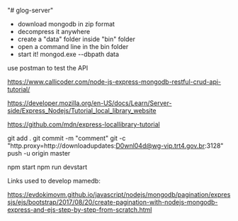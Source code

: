 "# glog-server" 

- download mongodb in zip format
- decompress it anywhere
- create a "data" folder inside "bin" folder
- open a command line in the bin folder
- start it! mongod.exe --dbpath data

use postman to test the API

https://www.callicoder.com/node-js-express-mongodb-restful-crud-api-tutorial/

https://developer.mozilla.org/en-US/docs/Learn/Server-side/Express_Nodejs/Tutorial_local_library_website

https://github.com/mdn/express-locallibrary-tutorial

git add .
git commit -m "comment"
git -c "http.proxy=http://downloadupdates:D0wnl04d@wg-vip.trt4.gov.br:3128" push -u origin master

npm start
npm run devstart

Links used to develop mamedb:

https://evdokimovm.github.io/javascript/nodejs/mongodb/pagination/expressjs/ejs/bootstrap/2017/08/20/create-pagination-with-nodejs-mongodb-express-and-ejs-step-by-step-from-scratch.html

